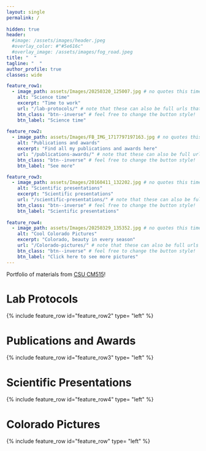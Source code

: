 ```yaml
---
layout: single
permalink: / 
     
hidden: true
header:
  #image: /assets/images/header.jpeg
  #overlay_color: #"#5e616c"
  #overlay_image: /assets/images/fog_road.jpeg
title: "  "
tagline: "  "   
author_profile: true
classes: wide

feature_row1:
  - image_path: assets/Images/20250320_125007.jpg # no quotes this time
    alt: "Science time"
    excerpt: "Time to work"
    url: "/lab-protocols/" # note that these can also be full urls that take people to other sites
    btn_class: "btn--inverse" # feel free to change the button style!
    btn_label: "Science time"
    
feature_row2:
  - image_path: assets/Images/FB_IMG_1717797197163.jpg # no quotes this time
    alt: "Publications and awards"
    excerpt: "Find all my publications and awards here"
    url: "/publications-awards/" # note that these can also be full urls that take people to other sites
    btn_class: "btn--inverse" # feel free to change the button style!
    btn_label: "See more"

feature_row3:
  - image_path: assets/Images/20160411_132202.jpg # no quotes this time
    alt: "Scientific presentations"
    excerpt: "Scientific presentations"
    url: "/scientific-presentations/" # note that these can also be full urls that take people to other sites
    btn_class: "btn--inverse" # feel free to change the button style!
    btn_label: "Scientific presentations"
    
feature_row4:   
  - image_path: assets/Images/20250329_135352.jpg # no quotes this time
    alt: "Cool Colorado Pictures"
    excerpt: "Colorado, beauty in every season"
    url: "/Colorado-pictures/" # note that these can also be full urls that take people to other sites
    btn_class: "btn--inverse" # feel free to change the button style!
    btn_label: "Click here to see more pictures"
---
```


Portfolio of materials from [CSU CM515](https://github.com/Colorado-State-University-CMB/CM515-course-2025/tree/main)! 

# Lab Protocols

{% include feature_row id="feature_row2" type= "left" %}

# Publications and Awards

{% include feature_row id="feature_row3" type= "left" %}

# Scientific Presentations

{% include feature_row id="feature_row4" type= "left" %}

# Colorado Pictures

{% include feature_row id="feature_row" type= "left" %}

